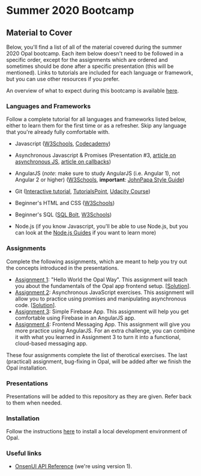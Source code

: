 # Summer 2020 Bootcamp

## Material to Cover

Below, you'll find a list of all of the material covered during the summer 2020 Opal bootcamp. Each item below doesn't need to be 
followed in a specific order, except for the assignments which are ordered and sometimes should be done after a specific presentation 
(this will be mentioned). Links to tutorials are included for each language or framework, but you can use other resources 
if you prefer.

An overview of what to expect during this bootcamp is available [here](./overview.md).

### Languages and Frameworks

Follow a complete tutorial for all languages and frameworks listed below, either to learn them for the first time or as a refresher. 
Skip any language that you're already fully comfortable with.

* Javascript ([W3Schools](https://www.w3schools.com/js/), [Codecademy](https://www.codecademy.com/learn/learn-javascript))

* Asynchronous Javascript & Promises (Presentation #3, [article on asynchronous JS](http://blog.thefirehoseproject.com/posts/exactly-makes-javascript-weird-programming-language/), [article on callbacks](https://www.pluralsight.com/guides/introduction-to-asynchronous-javascript))

* AngularJS (*note*: make sure to study AngularJS (i.e. Angular 1), not Angular 2 or higher) ([W3Schools](https://www.w3schools.com/angular/default.asp), **important**: [JohnPapa Style Guide](https://github.com/johnpapa/angular-styleguide/blob/master/a1/README.md))

* Git ([Interactive tutorial](https://learngitbranching.js.org/), [TutorialsPoint](https://www.tutorialspoint.com/git/index.htm), [Udacity Course](https://www.udacity.com/course/version-control-with-git--ud123))

* Beginner's HTML and CSS ([W3Schools](https://www.w3schools.com/))

* Beginner's SQL ([SQL Bolt](https://sqlbolt.com/), [W3Schools](https://www.w3schools.com/sql/))

* Node.js (if you know Javascript, you'll be able to use Node.js, but you can look at the [Node.js Guides](https://nodejs.org/en/docs/guides/) if you want to learn more)

### Assignments

Complete the following assignments, which are meant to help you try out the concepts introduced in the presentations.

  - [Assignment 1](https://github.com/Opal-teaching/hello-world): "Hello World the Opal Way". This assignment will teach you about the fundamentals of the Opal app frontend setup. [[Solution](https://github.com/Opal-teaching/hello-world-solution)].
  - [Assignment 2](https://github.com/Opal-teaching/async_js_assignment): Asynchronous JavaScript exercises. This assignment will allow you to practice using promises and manipulating asynchronous code. [[Solution](https://github.com/Opal-teaching/async_js_assignment_solution)].
  - [Assignment 3](https://github.com/Opal-teaching/firebase-simple-app): Simple Firebase App. This assignment will help you get comfortable using Firebase in an AngularJS app.
  - [Assignment 4](https://github.com/Opal-teaching/messaging-app): Frontend Messaging App. This assignment will give you more practice using AngularJS. For an extra challenge, you can combine it with what you learned in Assignment 3 to turn it into a functional, cloud-based messaging app.

These four assignments complete the list of therotical exercises. The last (practical) assignment, bug-fixing in Opal, will be added after we finish the Opal installation.

### Presentations

Presentations will be added to this repository as they are given. Refer back to them when needed.

### Installation

Follow the instructions [here](https://github.com/Opal-teaching/opal-backend-wiki/blob/master/installation-guide.md) to install 
a local development environment of Opal.

### Useful links

* [OnsenUI API Reference](https://onsen.io/v1/reference/javascript.html) (we're using version 1).
